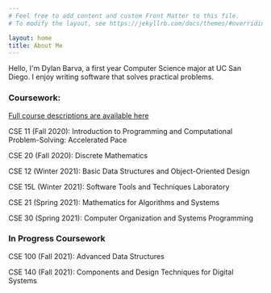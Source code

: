 ```yaml
---
# Feel free to add content and custom Front Matter to this file.
# To modify the layout, see https://jekyllrb.com/docs/themes/#overriding-theme-defaults

layout: home
title: About Me
---
```


<!-- ## About Me -->

Hello, I'm Dylan Barva, a first year Computer Science major at UC San Diego. I enjoy writing software that solves practical problems. 

### Coursework:

[Full course descriptions are available here](https://catalog.ucsd.edu/courses/CSE.html)

CSE 11 (Fall 2020): Introduction to Programming and Computational Problem-Solving: Accelerated Pace

CSE 20 (Fall 2020): Discrete Mathematics

CSE 12 (Winter 2021): Basic Data Structures and Object-Oriented Design

CSE 15L (Winter 2021): Software Tools and Techniques Laboratory

CSE 21 (Spring 2021): Mathematics for Algorithms and Systems

CSE 30 (Spring 2021): Computer Organization and Systems Programming

### In Progress Coursework

CSE 100 (Fall 2021): Advanced Data Structures

CSE 140 (Fall 2021): Components and Design Techniques for Digital Systems




